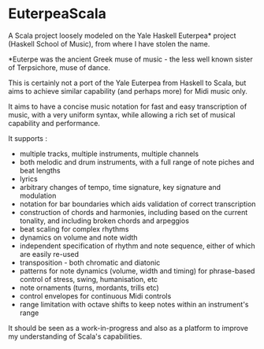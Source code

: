 # EuterpeaScala
A Scala project loosely modeled on the Yale Haskell Euterpea* project (Haskell School of Music), 
from where I have stolen the name. 

*Euterpe was the ancient Greek muse of music - the less well known sister of Terpsichore, muse of dance.

This is certainly not a port of the Yale Euterpea from Haskell to Scala, 
but aims to achieve similar capability (and perhaps more) for Midi music only.

It aims to have a concise music notation for fast and easy transcription of music, with a very uniform syntax, 
while allowing a rich set of musical capability and performance. 

It supports :
- multiple tracks, multiple instruments, multiple channels
- both melodic and drum instruments, with a full range of note piches and beat lengths
- lyrics
- arbitrary changes of tempo, time signature, key signature and modulation
- notation for bar boundaries which aids validation of correct transcription
- construction of chords and harmonies, including based on the current tonality, and including broken chords and arpeggios
- beat scaling for complex rhythms
- dynamics on volume and note width
- independent specification of rhythm and note sequence, either of which are easily re-used
- transposition - both chromatic and diatonic
- patterns for note dynamics (volume, width and timing) for phrase-based control of stress, swing, humanisation, etc 
- note ornaments (turns, mordants, trills etc)
- control envelopes for continuous Midi controls
- range limitation with octave shifts to keep notes within an instrument's range

It should be seen as a work-in-progress and also as a platform to improve my understanding of Scala's capabilities.
